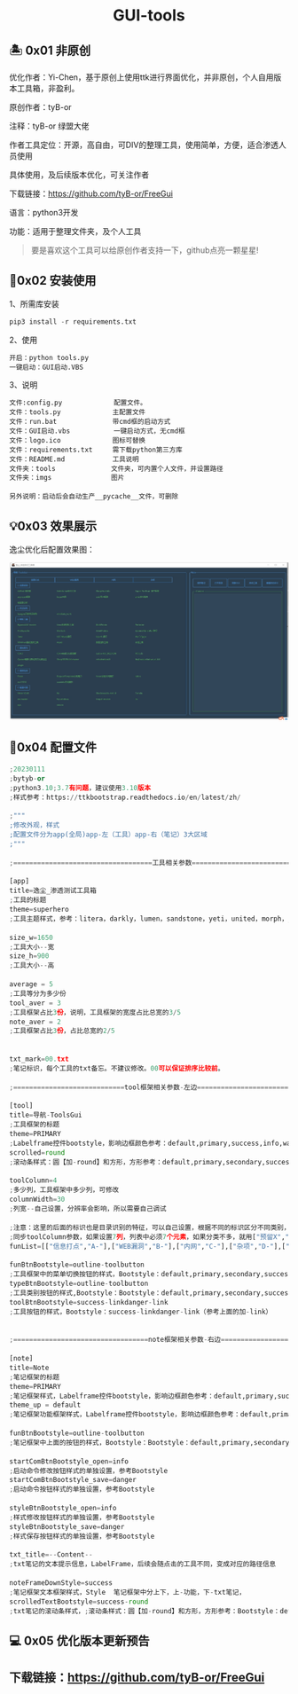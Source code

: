 <h1 align="center" >GUI-tools</h1>

## 🏝 0x01 非原创

优化作者：Yi-Chen，基于原创上使用ttk进行界面优化，并非原创，个人自用版本工具箱，非盈利。

原创作者：tyB-or 

注释：tyB-or 绿盟大佬

作者工具定位：开源，高自由，可DIV的整理工具，使用简单，方便，适合渗透人员使用

具体使用，及后续版本优化，可关注作者

下载链接：https://github.com/tyB-or/FreeGui

语言：python3开发

功能：适用于整理文件夹，及个人工具

> 要是喜欢这个工具可以给原创作者支持一下，github点亮一颗星星!

## 🎸0x02 安装使用

1、所需库安装

```python
pip3 install -r requirements.txt
```

2、使用

```python
开启：python tools.py
一键启动：GUI启动.VBS
```

3、说明

```python
文件:config.py 			 配置文件。
文件：tools.py 			主配置文件
文件：run.bat  			带cmd框的启动方式
文件：GUI启动.vbs 		   一键启动方式，无cmd框
文件：logo.ico 		    图标可替换
文件：requirements.txt		需下载python第三方库
文件：README.md			工具说明
文件夹：tools			   文件夹，可内置个人文件，并设置路径
文件夹：imgs			   图片

另外说明：启动后会自动生产__pycache__文件，可删除
```

## 💡0x03 效果展示

逸尘优化后配置效果图：

![1](./1.jpg)



📖0x04 配置文件
---

```python
;20230111
;bytyb-or
;python3.10;3.7有问题，建议使用3.10版本
;样式参考：https://ttkbootstrap.readthedocs.io/en/latest/zh/

;"""
;修改外观，样式
;配置文件分为app(全局)app-左（工具）app-右（笔记）3大区域
;"""

;===================================工具相关参数=====================================

[app]
title=逸尘_渗透测试工具箱
;工具的标题
theme=superhero
;工具主题样式，参考：litera，darkly，lumen，sandstone，yeti，united，morph，journal，superhero，solar，simplex，cerculean

size_w=1650
;工具大小--宽
size_h=900
;工具大小--高

average = 5
;工具等分为多少份
tool_aver = 3
;工具框架占比3份，说明，工具框架的宽度占比总宽的3/5
note_aver = 2
;工具框架占比3份，占比总宽的2/5


txt_mark=00.txt
;笔记标识，每个工具的txt备忘。不建议修改。00可以保证排序比较前。

;============================tool框架相关参数-左边====================================

[tool]
title=导航-ToolsGui
;工具框架的标题
theme=PRIMARY
;Labelframe控件bootstyle，影响边框颜色参考：default,primary,success,info,warning,danger
scrolled=round
;滚动条样式：圆【加-round】和方形，方形参考：default,primary,secondary,success,info,warning,danger,light,dark，圆角举例：danger-round，默认圆角就是round

toolColumn=4
;多少列，工具框架中多少列，可修改
columnWidth=30
;列宽--自己设置，分辨率会影响，所以需要自己调试

;注意：这里的后面的标识也是目录识别的特征，可以自己设置，根据不同的标识区分不同类别，实现功能菜单的切换
;同步toolColumn参数，如果设置7列，列表中必须7个元素，如果分类不多，就用["预留X","自己设定标志识别符"]占位。
funList=[["信息打点","A-"],["WEB漏洞","B-"],["内网","C-"],["杂项","D-"],["预留2","自己设定标志识别符"],["预留3","自己设定标志识别符"]]

funBtnBootstyle=outline-toolbutton
;工具框架中的菜单切换按钮的样式，Bootstyle：default,primary,secondary,success,info,warning,danger,light,dark
typeBtnBootstyle=outline-toolbutton
;工具类别按钮的样式,Bootstyle：Bootstyle：default,primary,secondary,success,info,warning,danger,light,dark
toolBtnBootstyle=success-linkdanger-link
;工具按钮的样式，Bootstyle：success-linkdanger-link（参考上面的加-link）


;==================================note框架相关参数-右边===============================

[note]
title=Note
;笔记框架的标题
theme=PRIMARY
;笔记框架样式，Labelframe控件bootstyle，影响边框颜色参考：default,primary,success,info,warning,danger
theme_up = default
;笔记框架功能框架样式，Labelframe控件bootstyle，影响边框颜色参考：default,primary,success,info,warning,danger

funBtnBootstyle=outline-toolbutton
;笔记框架中上面的按钮的样式，Bootstyle：Bootstyle：default,primary,secondary,success,info,warning,danger,light,dark

startComBtnBootstyle_open=info
;启动命令修改按钮样式的单独设置，参考Bootstyle
startComBtnBootstyle_save=danger
;启动命令按钮样式的单独设置，参考Bootstyle

styleBtnBootstyle_open=info
;样式修改按钮样式的单独设置，参考Bootstyle
styleBtnBootstyle_save=danger
;样式保存按钮样式的单独设置，参考Bootstyle

txt_title=--Content--
;txt笔记的文本提示信息，LabelFrame，后续会随点击的工具不同，变成对应的路径信息

noteFrameDownStyle=success
;笔记框架文本框架样式，Style  笔记框架中分上下，上-功能，下-txt笔记，
scrolledTextBootstyle=success-round
;txt笔记的滚动条样式，;滚动条样式：圆【加-round】和方形，方形参考：Bootstyle：default,primary,secondary,success,info,warning,danger,light,dark，圆角举例：danger-round，默认圆角就是round
```

💻 0x05 优化版本更新预告
---

## 下载链接：https://github.com/tyB-or/FreeGui


